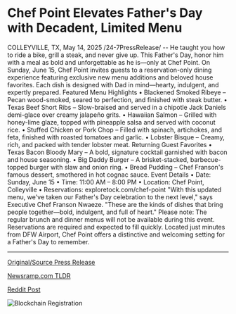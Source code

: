 # Chef Point Elevates Father's Day with Decadent, Limited Menu

COLLEYVILLE, TX, May 14, 2025 /24-7PressRelease/ -- He taught you how to ride a bike, grill a steak, and never give up. This Father's Day, honor him with a meal as bold and unforgettable as he is—only at Chef Point.  On Sunday, June 15, Chef Point invites guests to a reservation-only dining experience featuring exclusive new menu additions and beloved house favorites. Each dish is designed with Dad in mind—hearty, indulgent, and expertly prepared.  Featured Menu Highlights  •	Blackened Smoked Ribeye – Pecan wood-smoked, seared to perfection, and finished with steak butter. •	Texas Beef Short Ribs – Slow-braised and served in a chipotle Jack Daniels demi-glace over creamy jalapeño grits. •	Hawaiian Salmon – Grilled with honey-lime glaze, topped with pineapple salsa and served with coconut rice. •	Stuffed Chicken or Pork Chop – Filled with spinach, artichokes, and feta, finished with roasted tomatoes and garlic. •	Lobster Bisque – Creamy, rich, and packed with tender lobster meat.  Returning Guest Favorites  •	Texas Bacon Bloody Mary – A bold, signature cocktail garnished with bacon and house seasoning. •	Big Daddy Burger – A brisket-stacked, barbecue-topped burger with slaw and onion ring. •	Bread Pudding – Chef Franson's famous dessert, smothered in hot cognac sauce.  Event Details  •	Date: Sunday, June 15 •	Time: 11:00 AM – 8:00 PM •	Location: Chef Point, Colleyville •	Reservations: exploretock.com/chef-point  "With this updated menu, we've taken our Father's Day celebration to the next level," says Executive Chef Franson Nwaeze. "These are the kinds of dishes that bring people together—bold, indulgent, and full of heart."  Please note: The regular brunch and dinner menus will not be available during this event. Reservations are required and expected to fill quickly.  Located just minutes from DFW Airport, Chef Point offers a distinctive and welcoming setting for a Father's Day to remember. 

---

[Original/Source Press Release](https://www.24-7pressrelease.com/press-release/522766/chef-point-elevates-fathers-day-with-decadent-limited-menu)
                    

[Newsramp.com TLDR](https://newsramp.com/curated-news/celebrate-father-s-day-at-chef-point-with-a-special-menu-just-for-dad/99595c0d06fbba3f82eb9bd083fad094) 

 



[Reddit Post](https://www.reddit.com/r/newsramp/comments/1km94gf/celebrate_fathers_day_at_chef_point_with_a/) 



![Blockchain Registration](https://cdn.newsramp.app/24-7PressRelease/qrcode/255/14/clubMit3.webp)